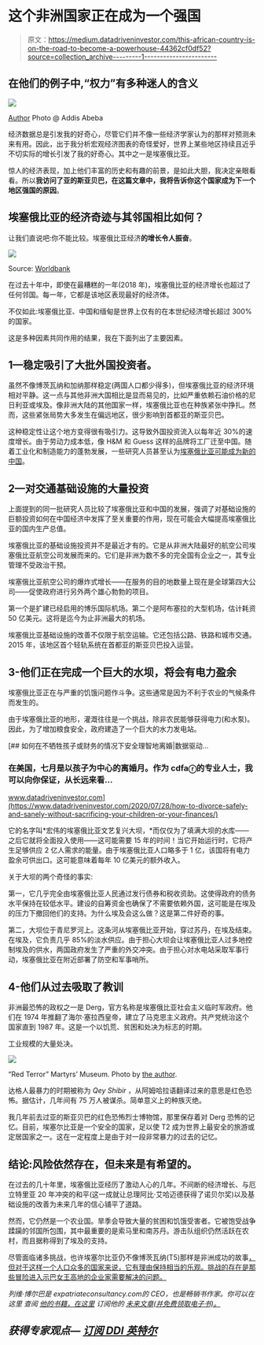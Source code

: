 # 这个非洲国家正在成为一个强国

> 原文：<https://medium.datadriveninvestor.com/this-african-country-is-on-the-road-to-become-a-powerhouse-44362cf0df52?source=collection_archive---------1----------------------->

## 在他们的例子中,“权力”有多种迷人的含义

![](img/0017108d1acaf09c5a50ff54fc28f2a1.png)

[Author](https://www.facebook.com/leviporai/) Photo @ Addis Abeba

经济数据总是引发我的好奇心，尽管它们并不像一些经济学家认为的那样对预测未来有用。因此，出于我分析宏观经济图表的奇怪爱好，世界上某些地区持续且近乎不切实际的增长引发了我的好奇心。其中之一是埃塞俄比亚。

惊人的经济表现，加上他们丰富的历史和有趣的前景，是如此大胆，我决定亲眼看看。所以**我访问了亚的斯亚贝巴，在这篇文章中，我将告诉你这个国家成为下一个地区强国的原因**。

## 埃塞俄比亚的经济奇迹与其邻国相比如何？

让我们直说吧:你不能比较。埃塞俄比亚经济**的增长令人振奋**。

![](img/eb2bbb828732a42dc11a4488ff77027c.png)

Source: [Worldbank](https://data.worldbank.org/)

在过去十年中，即使在最糟糕的一年(2018 年)，埃塞俄比亚的经济增长也超过了任何邻国。每一年，它都是该地区表现最好的经济体。

不仅如此:埃塞俄比亚、中国和缅甸是世界上仅有的在本世纪经济增长超过 300%的国家。

这是多种因素共同作用的结果，我在下面列出了主要因素。

## 1—稳定吸引了大批外国投资者。

虽然不像博茨瓦纳和加纳那样稳定(两国人口都少得多)，但埃塞俄比亚的经济环境相对平静。这一点与其他非洲大国相比是显而易见的，比如严重依赖石油价格的尼日利亚或埃及。像非洲大陆的其他国家一样，埃塞俄比亚也在种族紧张中挣扎。然而，这些紧张局势大多发生在偏远地区，很少影响到首都亚的斯亚贝巴。

这种稳定性让这个地方变得很有吸引力。这导致外国投资流入以每年近 30%的速度增长。由于劳动力成本低，像 H&M 和 Guess 这样的品牌将工厂迁至中国。随着工业化和制造能力的蓬勃发展，一些研究人员甚至认为[埃塞俄比亚可能成为新的中国](https://www.cgdev.org/sites/default/files/can-africa-be-manufacturing-destination-labor.pdf)。

## 2—对交通基础设施的大量投资

上面提到的同一批研究人员比较了埃塞俄比亚和中国的发展，强调了对基础设施的巨额投资如何在中国经济中发挥了至关重要的作用，现在可能会大幅提高埃塞俄比亚的国内生产总值。

埃塞俄比亚的基础设施投资并不是最近才有的。它是从非洲大陆最好的航空公司埃塞俄比亚航空公司发展而来的。它们是非洲为数不多的完全国有企业之一，其专业管理不受政治干预。

埃塞俄比亚航空公司的爆炸式增长——在服务的目的地数量上现在是全球第四大公司——促使政府进行另外两个雄心勃勃的项目。

第一个是扩建已经启用的博乐国际机场。第二个是阿布塞拉的大型机场，估计耗资 50 亿美元。这将是迄今为止非洲最大的机场。

埃塞俄比亚基础设施的改善不仅限于航空运输。它还包括公路、铁路和城市交通。2015 年，该地区首个轻轨系统在首都亚的斯亚贝巴投入运营。

## 3-他们正在完成一个巨大的水坝，将会有电力盈余

埃塞俄比亚正在与严重的饥饿问题作斗争。这些通常是因为不利于农业的气候条件而发生的。

由于埃塞俄比亚的地形，灌溉往往是一个挑战，除非农民能够获得电力(和水泵)。因此，为了增加粮食安全，政府建造了一个巨大的水力发电站。

[](https://www.datadriveninvestor.com/2020/07/28/how-to-divorce-safely-and-sanely-without-sacrificing-your-children-or-your-finances/) [## 如何在不牺牲孩子或财务的情况下安全理智地离婚|数据驱动…

### 在美国，七月是以孩子为中心的离婚月。作为 cdfaⓡ的专业人士，我可以向你保证，从长远来看…

www.datadriveninvestor.com](https://www.datadriveninvestor.com/2020/07/28/how-to-divorce-safely-and-sanely-without-sacrificing-your-children-or-your-finances/) 

它的名字叫*宏伟的埃塞俄比亚文艺复兴大坝，*而仅仅为了填满大坝的水库——之后它就将全面投入使用——这可能需要 15 年的时间！当它开始运行时，它将产生足够供应 2 亿人需求的能量。由于埃塞俄比亚人口略多于 1 亿，该国将有电力盈余可供出口。这可能意味着每年 10 亿美元的额外收入。

关于大坝的两个奇怪的事实:

第一，它几乎完全由埃塞俄比亚人民通过发行债券和税收资助。这使得政府的债务水平保持在较低水平。建设的自筹资金也确保了不需要依赖外国，这可能是在埃及的压力下撤回他们的支持。为什么埃及会这么做？这是第二件好奇的事。

第二，大坝位于青尼罗河上。这条河从埃塞俄比亚开始，穿过苏丹，在埃及结束。在埃及，它负责几乎 85%的淡水供应。由于担心大坝会让埃塞俄比亚人过多地控制埃及的供水，两国政府发生了严重的外交冲突。由于担心对水电站采取军事行动，埃塞俄比亚在附近部署了防空和军事哨所。

## 4-他们从过去吸取了教训

非洲最恐怖的政权之一是 Derg，官方名称是埃塞俄比亚社会主义临时军政府。他们在 1974 年推翻了海尔·塞拉西皇帝，建立了马克思主义政府。共产党统治这个国家直到 1987 年。这是一个以饥荒、贫困和处决为标志的时期。

工业规模的大量处决。

![](img/9c77987351420fb22ca98c05cd39c3d8.png)

“Red Terror” Martyrs’ Museum. Photo by [the author](https://www.facebook.com/leviporai/).

达格人最暴力的时期被称为 *Qey Shibir* ，从阿姆哈拉语翻译过来的意思是红色恐怖。据估计，几年间有 75 万人被谋杀。简单意义上的种族灭绝。

我几年前去过亚的斯亚贝巴的红色恐怖烈士博物馆，那里保存着对 Derg 恐怖的记忆。目前，埃塞尔比亚是一个安全的国家，足以使 T2 成为世界上最安全的旅游或定居国家之一。这在一定程度上是由于对一段非常暴力的过去的记忆。

## 结论:风险依然存在，但未来是有希望的。

在过去的几十年里，埃塞俄比亚经历了激动人心的几年。不间断的经济增长、与厄立特里亚 20 年冲突的和平(这一成就让总理阿比·艾哈迈德获得了诺贝尔奖)以及基础设施的改善为未来几年的信心铺平了道路。

然而，它仍然是一个农业国。旱季会导致大量的贫困和饥饿受害者。它被饱受战争蹂躏的邻国所包围，其中最重要的是索马里和南苏丹。游击队组织仍然活跃在农村，而且据称得到了埃及的支持。

尽管面临诸多挑战，也许埃塞尔比亚仍不像博茨瓦纳(T5)那样是非洲成功的故事[，但对于这样一个人口众多的国家来说，它有理由保持相当的乐观。挑战的存在是那些冒险进入示巴女王高地的企业家需要解决的问题。](https://blogs.lse.ac.uk/internationaldevelopment/2020/01/28/botswana-an-african-economic-miracle/)

*列维·博尔巴是 expatriateconsultancy.com*[](https://expatriateconsultancy.com/)**的 CEO，也是畅销书作家。你可以在这里* *查阅* [*他的书籍，在这里*](https://www.amazon.com/Levi-Borba/e/B082X6GSZF?ref_=dbs_p_ebk_r00_abau_000000) *订阅他的* [*未来文章(并免费领取电子书)。*](https://expatriateconsultancy.com/travel_hacks/)*

## *获得专家观点— [订阅 DDI 英特尔](https://datadriveninvestor.com/ddi-intel)*